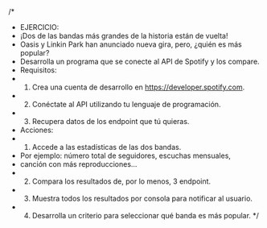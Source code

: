 /*
 * EJERCICIO:
 * ¡Dos de las bandas más grandes de la historia están de vuelta!
 * Oasis y Linkin Park han anunciado nueva gira, pero, ¿quién es más popular?
 * Desarrolla un programa que se conecte al API de Spotify y los compare.
 * Requisitos:
 * 1. Crea una cuenta de desarrollo en https://developer.spotify.com.
 * 2. Conéctate al API utilizando tu lenguaje de programación.
 * 3. Recupera datos de los endpoint que tú quieras.
 * Acciones:
 * 1. Accede a las estadísticas de las dos bandas.
 *    Por ejemplo: número total de seguidores, escuchas mensuales,
 *    canción con más reproducciones...
 * 2. Compara los resultados de, por lo menos, 3 endpoint.
 * 3. Muestra todos los resultados por consola para notificar al usuario.
 * 4. Desarrolla un criterio para seleccionar qué banda es más popular.
 */